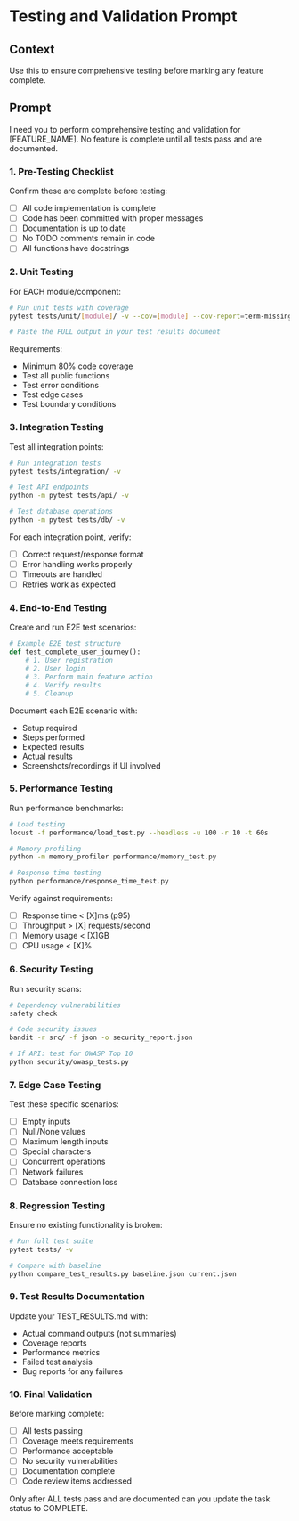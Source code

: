# Testing and Validation Prompt

## Context
Use this to ensure comprehensive testing before marking any feature complete.

## Prompt

I need you to perform comprehensive testing and validation for [FEATURE_NAME]. No feature is complete until all tests pass and are documented.

### 1. Pre-Testing Checklist

Confirm these are complete before testing:
- [ ] All code implementation is complete
- [ ] Code has been committed with proper messages
- [ ] Documentation is up to date
- [ ] No TODO comments remain in code
- [ ] All functions have docstrings

### 2. Unit Testing

For EACH module/component:

```bash
# Run unit tests with coverage
pytest tests/unit/[module]/ -v --cov=[module] --cov-report=term-missing

# Paste the FULL output in your test results document
```

Requirements:
- Minimum 80% code coverage
- Test all public functions
- Test error conditions
- Test edge cases
- Test boundary conditions

### 3. Integration Testing

Test all integration points:

```bash
# Run integration tests
pytest tests/integration/ -v

# Test API endpoints
python -m pytest tests/api/ -v

# Test database operations
python -m pytest tests/db/ -v
```

For each integration point, verify:
- [ ] Correct request/response format
- [ ] Error handling works properly
- [ ] Timeouts are handled
- [ ] Retries work as expected

### 4. End-to-End Testing

Create and run E2E test scenarios:

```python
# Example E2E test structure
def test_complete_user_journey():
    # 1. User registration
    # 2. User login  
    # 3. Perform main feature action
    # 4. Verify results
    # 5. Cleanup
```

Document each E2E scenario with:
- Setup required
- Steps performed
- Expected results
- Actual results
- Screenshots/recordings if UI involved

### 5. Performance Testing

Run performance benchmarks:

```bash
# Load testing
locust -f performance/load_test.py --headless -u 100 -r 10 -t 60s

# Memory profiling
python -m memory_profiler performance/memory_test.py

# Response time testing
python performance/response_time_test.py
```

Verify against requirements:
- [ ] Response time < [X]ms (p95)
- [ ] Throughput > [X] requests/second
- [ ] Memory usage < [X]GB
- [ ] CPU usage < [X]%

### 6. Security Testing

Run security scans:

```bash
# Dependency vulnerabilities
safety check

# Code security issues  
bandit -r src/ -f json -o security_report.json

# If API: test for OWASP Top 10
python security/owasp_tests.py
```

### 7. Edge Case Testing

Test these specific scenarios:
- [ ] Empty inputs
- [ ] Null/None values
- [ ] Maximum length inputs
- [ ] Special characters
- [ ] Concurrent operations
- [ ] Network failures
- [ ] Database connection loss

### 8. Regression Testing

Ensure no existing functionality is broken:

```bash
# Run full test suite
pytest tests/ -v

# Compare with baseline
python compare_test_results.py baseline.json current.json
```

### 9. Test Results Documentation

Update your TEST_RESULTS.md with:
- Actual command outputs (not summaries)
- Coverage reports
- Performance metrics
- Failed test analysis
- Bug reports for any failures

### 10. Final Validation

Before marking complete:
- [ ] All tests passing
- [ ] Coverage meets requirements
- [ ] Performance acceptable
- [ ] No security vulnerabilities
- [ ] Documentation complete
- [ ] Code review items addressed

Only after ALL tests pass and are documented can you update the task status to COMPLETE.

